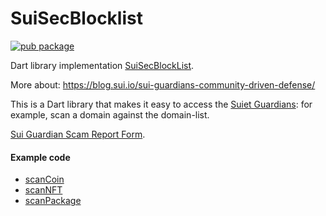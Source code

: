 # SuiSecBlocklist

[![pub package](https://img.shields.io/pub/v/sui_sec_blocklist.svg)](https://pub.dev/packages/sui_sec_blocklist)

Dart library implementation [SuiSecBlockList](https://github.com/SuiSec/SuiSecBlockList).

More about: https://blog.sui.io/sui-guardians-community-driven-defense/

This is a Dart library that makes it easy to access
the [Suiet Guardians](https://github.com/suiet/guardians): for example, scan a domain against the
domain-list.

[Sui Guardian Scam Report Form](https://docs.google.com/forms/d/1wfYIlNpb4Or0IDeufF-pDlH2vfWD-tg-9mmaowRzSmc/edit?ts=668bee32&ref=blog.sui.io).

#### Example code

- [scanCoin](example/lib/scan_coin.dart)
- [scanNFT](example/lib/scan_nft.dart)
- [scanPackage](example/lib/scan_package.dart)
